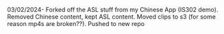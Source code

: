 
03/02/2024-
  Forked off the ASL stuff from my Chinese App (IS302 demo).  Removed Chinese content, kept ASL content.  Moved clips to s3 (for some reason mp4s are broken??).  Pushed to new repo
